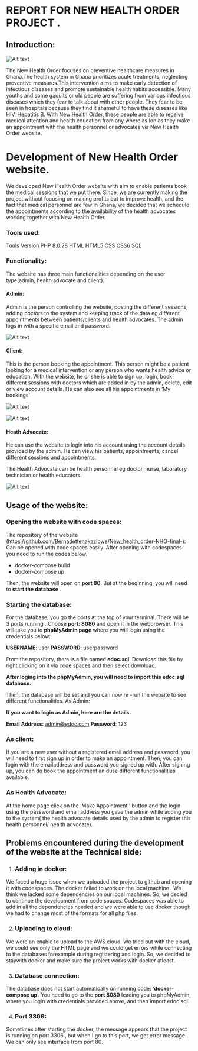 # REPORT FOR  NEW HEALTH ORDER PROJECT .
## Introduction: 
![Alt text](<img/screenshots/2024-07-11 (1).png>)

The New Health Order focuses on preventive healthcare measures in Ghana.The health system in Ghana prioritizes acute treatments, neglecting preventive measures.This intervention aims to make early detection of infectious diseases and promote sustainable health habits accessible. Many youths and some gadults or old people are suffering from various infectious diseases which they fear to talk about with other people. They fear to be seen in hospitals because they find it shameful to have these diseases like HIV, Hepatitis B. With New Health Order, these people are able to receive medical attention and health education from any where as lon as they make an appointment with the health personnel or advocates via New Health Order website.

# Development of New Health Order website.

We developed New Health Order website with aim to enable patients book the medical sessions that we put there. Since, we are currently making the project without focusing on making profits but to improve health, and the fact that medical personnel are few in Ghana, we decided that we schedule the appointments according to the availability of the health advocates working together with New Health Order. 

### Tools used:

Tools	Version
PHP	8.0.28
HTML	HTML5
CSS	CSS6
SQL	

### Functionality:
The website has three main functionalities depending on the user type(admin, health advocate and client).
#### Admin: 
Admin is the person controlling the website, posting the different sessions, adding doctors to the system and keeping track of the data eg different appointments between patients/clients and health advocates.
The admin logs in with a specific email and password.

![Alt text](<img/screenshots/2024-07-11 (9).png>)

#### Client: 
This is the person booking the appointment. This person might be a patient looking for a medical intervention or any person who wants health advice or education.
With the website, he or she is able to sign up, login, book different sessions with doctors which are added in by the admin, delete, edit or view account details. He can also see all his appointments in ‘My bookings’


![Alt text](<img/screenshots/2024-07-11 (6).png>)



![Alt text](<img/screenshots/2024-07-11 (8).png>)

#### Heath Advocate:
He can use the website to login into his account using the account details provided by the admin. He can view his patients, appointments, cancel different sessions and appointments.

The Health Advocate can be health personnel eg doctor, nurse, laboratory technician or health educators.

![Alt text](<img/screenshots/2024-07-11 (7).png>)


## Usage of the website:
### Opening the website with code spaces:

The repository of the website (https://github.com/Bernadettenakazibwe/New_health_order-NHO-final-): Can be opened with code spaces easily. After opening with codespaces you need to run the codes below.

-	docker-compose build
-	docker-compose up

Then, the website will open on **port 80**. But at the beginning, you will need to **start the database** .

### Starting the database:
For the database, you go the ports at the top of your terminal. There will be 3 ports running . Choose **port: 8080** and open it in the webbrowser. This will take you to **phpMyAdmin page** where you will login using the credentials below:

**USERNAME**: user
**PASSWORD**: userpassword

From the repository, there is a file named **edoc.sql**.  Download this file by right clicking on it via code spaces and then select download.

**After loging into the phpMyAdmin, you will need to import this edoc.sql database.**

Then, the database will be set and you can now re -run the website to see different functionalities.
As Admin: 

**If you want to login  as Admin, here are the details.**

**Email Address**: admin@edoc.com 
**Password**: 123


### As client: 
If you are a new user without a registered email address and password, you will need to first sign up in order to make an appointment. Then, you can login with the emailaddress and password you signed up with. After signing up, you can do book the appointment an duse different functionalities available.

### As Health Advocate:
At the home page click on the ‘Make Appointment ’ button and the login using the  password and email address you gave the admin while adding you to the system( the health advocate details used by the admin to register this health personnel/ health advocate).

## Problems encountered during the development of the website at the Technical side:
1.	### Adding in docker: 
We faced a huge issue when we uploaded the project to github and opening it with codespaces. The docker failed to work on the local machine . We think we lacked some dependencies on our local machines. So, we decied to continue the development from code spaces. Codespaces was able to add in all the dependencies needed and we were able to use docker though we had to change most of the formats for all php files.

2.	### Uploading to cloud:
We were an enable to upload to the AWS cloud. We tried but with the cloud, we could see only the HTML page and  we could get errors while connecting to the databases forexample during registering and login. So, we decided to staywith docker and make sure the project works with docker atleast. 

3.	### Database connection:
The database does not start automatically on running code: ‘**docker-compose up**’. You need to go to the **port 8080** leading you to phpMyAdmin, where you login with credentials provided above, and then import edoc.sql.

4.	### Port 3306: 
Sometimes after starting the docker, the message appears that the project is running on port 3306 , but when I go to this port, we get error message. We can only see interface from port 80.











